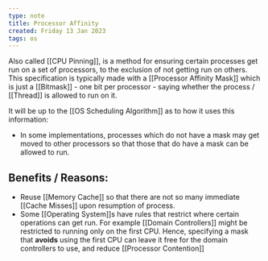 ```yaml
---
type: note
title: Processor Affinity
created: Friday 13 Jan 2023
tags: os
---
```

Also called [[CPU Pinning]], is a method for ensuring certain processes get run on a set of processors, to the exclusion of not getting run on others. This specification is typically made with a [[Processor Affinity Mask]] which is just a [[Bitmask]] - one bit per processor - saying whether the process / [[Thread]] is allowed to run on it.

It will be up to the [[OS Scheduling Algorithm]] as to how it uses this information:
- In some implementations, processes which do not have a mask may get moved to other processors so that those that do have a mask can be allowed to run.

## Benefits / Reasons:
- Reuse [[Memory Cache]] so that there are not so many immediate [[Cache Misses]] upon resumption of process.
- Some [[Operating System]]s have rules that restrict where certain operations can get run. For example [[Domain Controllers]]  might be restricted to running only on the first CPU. Hence, specifying a mask that **avoids** using the first CPU can leave it free for the domain controllers to use, and reduce [[Processor Contention]]

